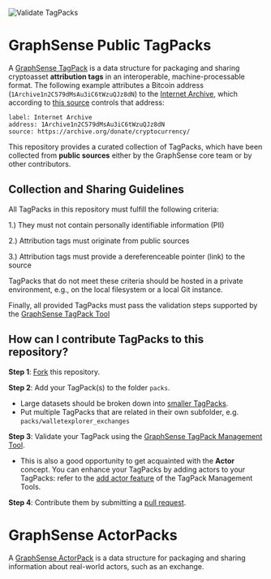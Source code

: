 ![Validate TagPacks](https://github.com/graphsense/graphsense-tagpacks/workflows/Validate%20TagPacks/badge.svg)

# GraphSense Public TagPacks

A [GraphSense TagPack](https://github.com/graphsense/graphsense-tagpacks/wiki/GraphSense-TagPacks) is a data structure for packaging and sharing cryptoasset **attribution tags** in an interoperable, machine-processable format. The following example attributes a Bitcoin address  (`1Archive1n2C579dMsAu3iC6tWzuQJz8dN`) to the [Internet Archive](https://archive.org/), which according to [this source](https://archive.org/donate/cryptocurrency/) controls that address:

    label: Internet Archive
    address: 1Archive1n2C579dMsAu3iC6tWzuQJz8dN
    source: https://archive.org/donate/cryptocurrency/

This repository provides a curated collection of TagPacks, which have been collected from **public sources** either by the GraphSense core team or by other
contributors.

## Collection and Sharing Guidelines

All TagPacks in this repository must fulfill the following criteria:

1.) They must not contain personally identifiable information (PII)

2.) Attribution tags must originate from public sources

3.) Attribution tags must provide a dereferenceable pointer (link) to the source

TagPacks that do not meet these criteria should be hosted in a private environment, e.g., on the local filesystem or a local Git instance.

Finally, all provided TagPacks must pass the validation steps supported by the [GraphSense TagPack Tool][tagpack-tool]

## How can I contribute TagPacks to this repository?

**Step 1**: [Fork](https://help.github.com/en/articles/fork-a-repo) this repository.

**Step 2**: Add your TagPack(s) to the folder `packs`. 
* Large datasets should be broken down into [smaller TagPacks][large-packs].
* Put multiple TagPacks that are related in their own subfolder, e.g. `packs/walletexplorer_exchanges`

**Step 3**: Validate your TagPack using the [GraphSense TagPack Management Tool][tagpack-tool].
* This is also a good opportunity to get acquainted with the **Actor** concept. You can enhance your TagPacks by adding actors to your TagPacks: refer to the [add actor feature][actor-feature] of the TagPack Management Tools.

**Step 4**: Contribute them by submitting a [pull request](https://help.github.com/en/articles/about-pull-requests).

[actor-feature]: https://github.com/graphsense/graphsense-tagpack-tool#interactive-tagpack-update
[tagpack-tool]: https://github.com/graphsense/graphsense-tagpack-tool
[large-packs]: https://github.com/graphsense/graphsense-tagpacks/wiki/GraphSense-TagPacks#large-tagpack-files

# GraphSense ActorPacks

A [GraphSense ActorPack](https://github.com/graphsense/graphsense-tagpacks/wiki/GraphSense-Actors) is a data structure for packaging and sharing information about real-world actors, such as an exchange. 
